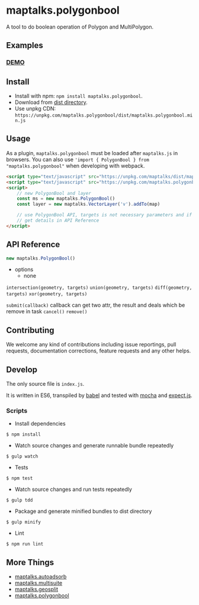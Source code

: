 # maptalks.polygonbool

A tool to do boolean operation of Polygon and MultiPolygon.

## Examples

### [DEMO](https://cxiaof.github.io/maptalks.polygonbool/demo/index.html)

## Install

-   Install with npm: `npm install maptalks.polygonbool`.
-   Download from [dist directory](https://github.com/cXiaof/maptalks.polygonbool/tree/master/dist).
-   Use unpkg CDN: `https://unpkg.com/maptalks.polygonbool/dist/maptalks.polygonbool.min.js`

## Usage

As a plugin, `maptalks.polygonbool` must be loaded after `maptalks.js` in browsers. You can also use `'import { PolygonBool } from "maptalks.polygonbool"` when developing with webpack.

```html
<script type="text/javascript" src="https://unpkg.com/maptalks/dist/maptalks.min.js"></script>
<script type="text/javascript" src="https://unpkg.com/maptalks.polygonbool/dist/maptalks.polygonbool.min.js"></script>
<script>
    // new PolygonBool and layer
    const ms = new maptalks.PolygonBool()
    const layer = new maptalks.VectorLayer('v').addTo(map)

    // use PolygonBool API, targets is not necessary parameters and if no targets user will choose geometry on the map
    // get details in API Reference
</script>
```

## API Reference

```javascript
new maptalks.PolygonBool()
```

-   options
    -   none

`intersection(geometry, targets)`
`union(geometry, targets)`
`diff(geometry, targets)`
`xor(geometry, targets)`

`submit(callback)` callback can get two attr, the result and deals which be remove in task
`cancel()`
`remove()`

## Contributing

We welcome any kind of contributions including issue reportings, pull requests, documentation corrections, feature requests and any other helps.

## Develop

The only source file is `index.js`.

It is written in ES6, transpiled by [babel](https://babeljs.io/) and tested with [mocha](https://mochajs.org) and [expect.js](https://github.com/Automattic/expect.js).

### Scripts

-   Install dependencies

```shell
$ npm install
```

-   Watch source changes and generate runnable bundle repeatedly

```shell
$ gulp watch
```

-   Tests

```shell
$ npm test
```

-   Watch source changes and run tests repeatedly

```shell
$ gulp tdd
```

-   Package and generate minified bundles to dist directory

```shell
$ gulp minify
```

-   Lint

```shell
$ npm run lint
```

## More Things

-   [maptalks.autoadsorb](https://github.com/cXiaof/maptalks.autoadsorb/issues)
-   [maptalks.multisuite](https://github.com/cXiaof/maptalks.multisuite/issues)
-   [maptalks.geosplit](https://github.com/cXiaof/maptalks.geosplit/issues)
-   [maptalks.polygonbool](https://github.com/cXiaof/maptalks.polygonbool/issues)
